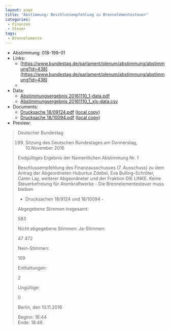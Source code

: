 ```yaml
---
layout: page
title: "Abstimmung: Beschlussempfehlung zu Brennelementesteuer"
categories:
 - Finanzen
 - Steuer
tags:
 - Brennelemente
---
```


* Abstimmung: 018-199-01
* Links: 
    * [https://www.bundestag.de/parlament/plenum/abstimmung/abstimmung?id=438](https://www.bundestag.de/parlament/plenum/abstimmung/abstimmung?id=438)
    * 
* Data: 
    * [Abstimmungsergebnis 20161110_1-data.pdf](/res/abstimmungsliste/20161110_1-data.pdf)
    * [Abstimmungsergebnis 20161110_1_xls-data.csv](/res/abstimmungsliste/analyses/20161110_1_xls-data.csv)
* Documents: 
    * [Drucksache 18/09124.pdf](http://dip21.bundestag.de/dip21/btd/18/091/1809124.pdf) ([local copy](/res/abstimmungsdaten/018-199-01/1809124.pdf))
    * [Drucksache 18/10094.pdf](http://dip21.bundestag.de/dip21/btd/18/100/1810094.pdf) ([local copy](/res/abstimmungsdaten/018-199-01/1810094.pdf))
* Preview: 
> Deutscher Bundestag
> 
> 199. Sitzung des Deutschen Bundestages
> am Donnerstag, 10.November 2016
> 
> Endgültiges Ergebnis der Namentlichen Abstimmung Nr. 1
> 
> Beschlussempfehlung des Finanzausschusses (7. Ausschuss)
> zu dem Antrag der Abgeordneten Huburtus Zdebel, Eva Bulling-Schröter, Caren Lay,
> weiterer Abgeordneter und der Fraktion DIE LINKE.
> Keine Steuerbefreiung für Atomkraftwerke - Die Brennelementesteuer muss bleiben
> - Drucksachen 18/9124 und 18/10094 -
> 
> Abgegebene Stimmen insgesamt:
> 
> 583
> 
> Nicht abgegebene Stimmen:
> Ja-Stimmen:
> 
> 47
> 472
> 
> Nein-Stimmen:
> 
> 109
> 
> Enthaltungen:
> 
> 2
> 
> Ungültige:
> 
> 0
> 
> Berlin, den 10.11.2016
> 
> Beginn: 16:44  
> Ende: 16:46
